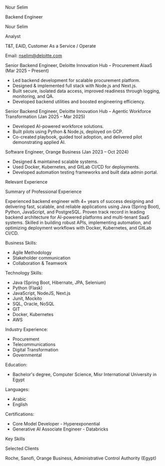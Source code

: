 Nour Selim

Backend Engineer

Nour Selim

Analyst 

T&amp;T, EAID, Customer As a Service / Operate

Email: nselim@deloitte.com

<!-- image -->

Senior Backend Engineer, Deloitte Innovation Hub – Procurement AIaaS (Mar 2025 – Present)
- Led backend development for scalable procurement platform.
- Designed &amp; implemented full stack with Node.js and Next.js.
- Built secure, isolated data access, improved readiness through logging, monitoring, and QA.
- Developed backend utilities and boosted engineering efficiency.

Senior Backend Engineer, Deloitte Innovation Hub – Agentic Workforce Transformation (Jan 2025 – Mar 2025)
- Developed AI-powered workforce solutions.
- Built pilots using Python &amp; Node.js, deployed on GCP.
- Co-created playbook, guided tool adoption, and delivered pilot demonstrating applied AI.

Software Engineer, Orange Business (Jan 2023 – Oct 2024)
- Designed &amp; maintained scalable systems.
- Used Docker, Kubernetes, and GitLab CI/CD for deployments.
- Developed automation testing frameworks and built data admin portal.


Relevant Experience

Summary of Professional Experience

Experienced backend engineer with 4+ years of success designing and delivering fast, scalable, and reliable applications using Java (Spring Boot), Python, JavaScript, and PostgreSQL. Proven track record in leading backend architecture for AI-powered platforms and multi-tenant SaaS systems. Skilled in building robust APIs, implementing automation, and optimizing deployment workflows with Docker, Kubernetes, and GitLab CI/CD.


Business Skills:
- Agile Methodology
- Stakeholder communication
- Collaboration &amp; Teamwork



Technology Skills:
- Java (Spring Boot, Hibernate, JPA, Selenium)
- Python (Flask)
- JavaScript, NodeJS, Next.js
- Junit, Mockito
- SQL, Oracle, NoSQL
- GIT
- Docker, Kubernetes
- AWS

Industry Experience:
- Procurement
- Telecommunications
- Digital Transformation
- Governmental

Education:
- Bachelor's degree, Computer Science, Misr International University in Egypt

Languages:
- Arabic
- English

Certifications:
- Core Model Developer - Hyperexponential
- Generative AI Associate Engineer - Databricks


Key Skills	

Selected Clients

Roche, Sanofi, Orange Business, Administrative Control Authority (Egypt)